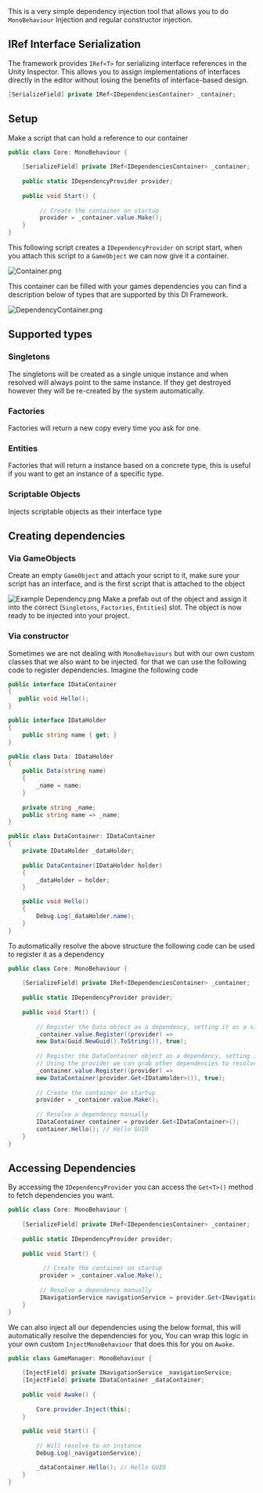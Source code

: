 This is a very simple dependency injection tool that allows you to do `MonoBehaviour` Injection and regular constructor injection.

## IRef Interface Serialization

The framework provides `IRef<T>` for serializing interface references in the Unity Inspector. This allows you to assign implementations of interfaces directly in the editor without losing the benefits of interface-based design.

```csharp
[SerializeField] private IRef<IDependenciesContainer> _container;
```

## Setup

Make a script that can hold a reference to our container 

```csharp
public class Core: MonoBehaviour {
    
    [SerializeField] private IRef<IDependenciesContainer> _container;
    
    public static IDependencyProvider provider;
    
    public void Start() {
          
         // Create the container on startup    
         provider = _container.value.Make();
    }
}
```

This following script creates a `IDependencyProvider` on script start, when you attach this script to a `GameObject` we can now give it a container.

![Container.png](Images/Container.png)

This container can be filled with your games dependencies you can find a description below of types that are supported by this DI Framework.

![DependencyContainer.png](Images/DependencyContainer.png)

## Supported types

### Singletons

The singletons will be created as a single unique instance and when resolved will always point to the same instance. 
If they get destroyed however they will be re-created by the system automatically.

### Factories

Factories will return a new copy every time you ask for one.

### Entities

Factories that will return a instance based on a concrete type, this is useful if you want to get an instance of a specific type.

### Scriptable Objects

Injects scriptable objects as their interface type

## Creating dependencies

### Via GameObjects
Create an empty `GameObject` and attach your script to it, make sure your script has an interface, and is the first script that is attached to the object

![Example Dependency.png](Images/Example%20Dependency.png)
Make a prefab out of the object and assign it into the correct (`Singletons`, `Factories`, `Entities`) slot. The object is now ready to be injected into your project.
### Via constructor
Sometimes we are not dealing with `MonoBehaviours` but with our own custom classes that we also want to be injected. for that we can use the following code to register dependencies. Imagine the following code

```csharp
public interface IDataContainer 
{
   public void Hello();
}

public interface IDataHolder
{
    public string name { get; }
}

public class Data: IDataHolder
{
    public Data(string name)
    {
        _name = name;
    }
    
    private string _name;
    public string name => _name;
}

public class DataContainer: IDataContainer
{
    private IDataHolder _dataHolder;
    
    public DataContainer(IDataHolder holder)
    {
        _dataHolder = holder;
    }

    public void Hello()
    {
        Debug.Log(_dataHolder.name);
    }
}

```

To automatically resolve the above structure the following code can be used to register it as a dependency

```csharp
public class Core: MonoBehaviour {
    
    [SerializeField] private IRef<IDependenciesContainer> _container;
    
    public static IDependencyProvider provider;
    
    public void Start() {
         
        // Register the Data object as a dependency, setting it as a singleton 
        _container.value.Register((provider) => 
        new Data(Guid.NewGuid().ToString()), true);
        
        // Register the DataContainer object as a dependency, setting it as a singleton
        // Using the provider we can grab other dependencies to resolve (make sure they do exist tho)
        _container.value.Register((provider) => 
        new DataContainer(provider.Get<IDataHolder>()), true); 
          
        // Create the container on startup    
        provider = _container.value.Make();
            
        // Resolve a dependency manually
        IDataContainer container = provider.Get<IDataContainer>();
        container.Hello(); // Hello GUID
    }
}
```

## Accessing Dependencies

By accessing the `IDependencyProvider` you can access the `Get<T>()` method to fetch dependencies you want.

```csharp
public class Core: MonoBehaviour {
    
    [SerializeField] private IRef<IDependenciesContainer> _container;
    
    public static IDependencyProvider provider;
    
    public void Start() {
          
          // Create the container on startup    
         provider = _container.value.Make();
         
         // Resolve a dependency manually
         INavigationService navigationService = provider.Get<INavigationService>();
    }
}
```
We can also inject all our dependencies using the below format, this will automatically resolve the dependencies for you,
You can wrap this logic in your own custom `InjectMonoBehaviour` that does this for you on `Awake`.

```csharp
public class GameManager: MonoBehaviour {
    
    [InjectField] private INavigationService _navigationService;
    [InjectField] private IDataContainer _dataContainer;
    
    public void Awake() {
        
        Core.provider.Inject(this);
    }  
  
    public void Start() {
        
        // Will resolve to an instance
        Debug.Log(_navigationService);

        _dataContainer.Hello(); // Hello GUID
    }
}
```
